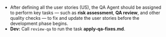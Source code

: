 * After defining all the user stories (US), the QA Agent should be assigned to perform key tasks — such as **risk assessment**, **QA review**, and other quality checks — to fix and update the user stories before the development phase begins.
* **Dev:** Call `review-qa` to run the task **apply-qa-fixes.md**.
